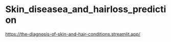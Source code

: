 # Skin_diseasea_and_hairloss_prediction
 https://the-diagnosis-of-skin-and-hair-conditions.streamlit.app/

